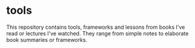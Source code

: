 # tools
This repository contains tools, frameworks and lessons from books I've read or lectures I've watched. They range from simple notes to elaborate book summaries or frameworks. 
